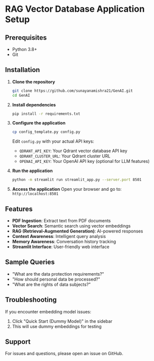 # RAG Vector Database Application Setup

## Prerequisites
- Python 3.8+
- Git

## Installation

1. **Clone the repository**
   ```bash
   git clone https://github.com/sunayanamishra21/GenAI.git
   cd GenAI
   ```

2. **Install dependencies**
   ```bash
   pip install -r requirements.txt
   ```

3. **Configure the application**
   ```bash
   cp config_template.py config.py
   ```
   
   Edit `config.py` with your actual API keys:
   - `QDRANT_API_KEY`: Your Qdrant vector database API key
   - `QDRANT_CLUSTER_URL`: Your Qdrant cluster URL
   - `OPENAI_API_KEY`: Your OpenAI API key (optional for LLM features)

4. **Run the application**
   ```bash
   python -m streamlit run streamlit_app.py --server.port 8501
   ```

5. **Access the application**
   Open your browser and go to: `http://localhost:8501`

## Features

- **PDF Ingestion**: Extract text from PDF documents
- **Vector Search**: Semantic search using vector embeddings
- **RAG (Retrieval-Augmented Generation)**: AI-powered responses
- **Context Awareness**: Intelligent query analysis
- **Memory Awareness**: Conversation history tracking
- **Streamlit Interface**: User-friendly web interface

## Sample Queries

- "What are the data protection requirements?"
- "How should personal data be processed?"
- "What are the rights of data subjects?"

## Troubleshooting

If you encounter embedding model issues:
1. Click "Quick Start (Dummy Model)" in the sidebar
2. This will use dummy embeddings for testing

## Support

For issues and questions, please open an issue on GitHub.
